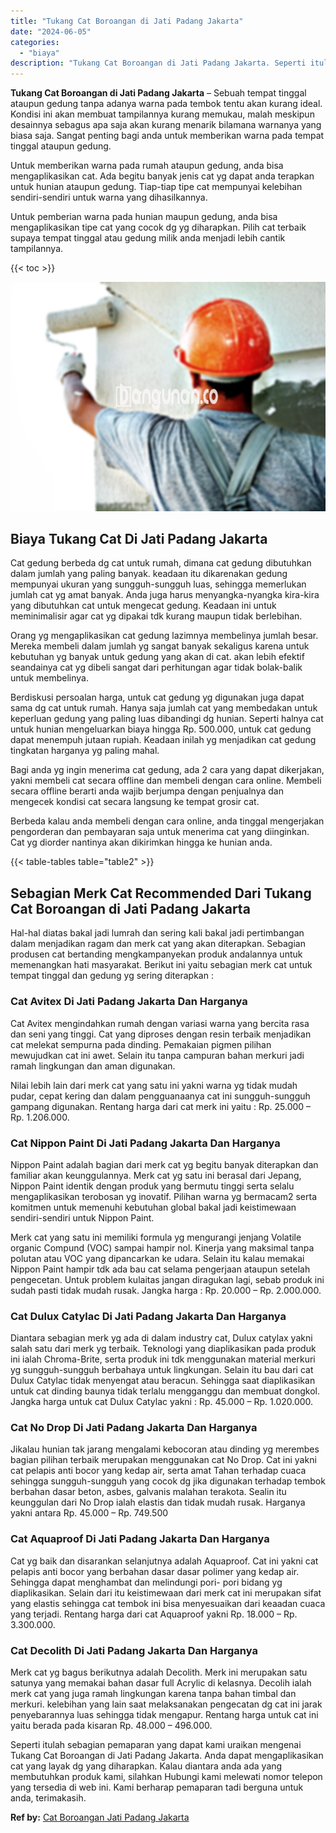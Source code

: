 ```yaml
---
title: "Tukang Cat Boroangan di Jati Padang Jakarta"
date: "2024-06-05"
categories: 
  - "biaya"
description: "Tukang Cat Boroangan di Jati Padang Jakarta. Seperti itulah sebagian pemaparan yang dapat kami uraikan mengenai Tukang Cat Boroangan di Jati Padang Jakarta...."
---
```


**Tukang Cat Boroangan di Jati Padang Jakarta** – Sebuah tempat tinggal ataupun gedung tanpa adanya warna pada tembok tentu akan kurang ideal. Kondisi ini akan membuat tampilannya kurang memukau, malah meskipun desainnya sebagus apa saja akan kurang menarik bilamana warnanya yang biasa saja. Sangat penting bagi anda untuk memberikan warna pada tempat tinggal ataupun gedung.

Untuk memberikan warna pada rumah ataupun gedung, anda bisa mengaplikasikan cat. Ada begitu banyak jenis cat yg dapat anda terapkan untuk hunian ataupun gedung. Tiap-tiap tipe cat mempunyai kelebihan sendiri-sendiri untuk warna yang dihasilkannya.

Untuk pemberian warna pada hunian maupun gedung, anda bisa mengaplikasikan tipe cat yang cocok dg yg diharapkan. Pilih cat terbaik supaya tempat tinggal atau gedung milik anda menjadi lebih cantik tampilannya.

{{< toc >}}

![Tukang Cat Boroangan di Jati Padang Jakarta](/images/jasa-cat-murah23.png)

## Biaya Tukang Cat Di Jati Padang Jakarta

Cat gedung berbeda dg cat untuk rumah, dimana cat gedung dibutuhkan dalam jumlah yang paling banyak. keadaan itu dikarenakan gedung mempunyai ukuran yang sungguh-sungguh luas, sehingga memerlukan jumlah cat yg amat banyak. Anda juga harus menyangka-nyangka kira-kira yang dibutuhkan cat untuk mengecat gedung. Keadaan ini untuk meminimalisir agar cat yg dipakai tdk kurang maupun tidak berlebihan.

Orang yg mengaplikasikan cat gedung lazimnya membelinya jumlah besar. Mereka membeli dalam jumlah yg sangat banyak sekaligus karena untuk kebutuhan yg banyak untuk gedung yang akan di cat. akan lebih efektif seandainya cat yg dibeli sangat dari perhitungan agar tidak bolak-balik untuk membelinya.

Berdiskusi persoalan harga, untuk cat gedung yg digunakan juga dapat sama dg cat untuk rumah. Hanya saja jumlah cat yang membedakan untuk keperluan gedung yang paling luas dibandingi dg hunian. Seperti halnya cat untuk hunian mengeluarkan biaya hingga Rp. 500.000, untuk cat gedung dapat menempuh jutaan rupiah. Keadaan inilah yg menjadikan cat gedung tingkatan harganya yg paling mahal.

Bagi anda yg ingin menerima cat gedung, ada 2 cara yang dapat dikerjakan, yakni membeli cat secara offline dan membeli dengan cara online. Membeli secara offline berarti anda wajib berjumpa dengan penjualnya dan mengecek kondisi cat secara langsung ke tempat grosir cat.

Berbeda kalau anda membeli dengan cara online, anda tinggal mengerjakan pengorderan dan pembayaran saja untuk menerima cat yang diinginkan. Cat yg diorder nantinya akan dikirimkan hingga ke hunian anda.

{{< table-tables table="table2" >}}

## Sebagian Merk Cat Recommended Dari Tukang Cat Boroangan di Jati Padang Jakarta

Hal-hal diatas bakal jadi lumrah dan sering kali bakal jadi pertimbangan dalam menjadikan ragam dan merk cat yang akan diterapkan. Sebagian produsen cat bertanding mengkampanyekan produk andalannya untuk memenangkan hati masyarakat. Berikut ini yaitu sebagian merk cat untuk tempat tinggal dan gedung yg sering diterapkan :

### Cat Avitex Di Jati Padang Jakarta Dan Harganya

Cat Avitex mengindahkan rumah dengan variasi warna yang bercita rasa dan seni yang tinggi. Cat yang diproses dengan resin terbaik menjadikan cat melekat sempurna pada dinding. Pemakaian pigmen pilihan mewujudkan cat ini awet. Selain itu tanpa campuran bahan merkuri jadi ramah lingkungan dan aman digunakan.

Nilai lebih lain dari merk cat yang satu ini yakni warna yg tidak mudah pudar, cepat kering dan dalam pengguanaanya cat ini sungguh-sungguh gampang digunakan. Rentang harga dari cat merk ini yaitu : Rp. 25.000 – Rp. 1.206.000.

### Cat Nippon Paint Di Jati Padang Jakarta Dan Harganya

Nippon Paint adalah bagian dari merk cat yg begitu banyak diterapkan dan familiar akan keunggulannya. Merk cat yg satu ini berasal dari Jepang, Nippon Paint identik dengan produk yang bermutu tinggi serta selalu mengaplikasikan terobosan yg inovatif. Pilihan warna yg bermacam2 serta komitmen untuk memenuhi kebutuhan global bakal jadi keistimewaan sendiri-sendiri untuk Nippon Paint.

Merk cat yang satu ini memiliki formula yg mengurangi jenjang Volatile organic Compund (VOC) sampai hampir nol. Kinerja yang maksimal tanpa polutan atau VOC yang dipancarkan ke udara. Selain itu kalau memakai Nippon Paint hampir tdk ada bau cat selama pengerjaan ataupun setelah pengecetan. Untuk problem kulaitas jangan diragukan lagi, sebab produk ini sudah pasti tidak mudah rusak. Jangka harga : Rp. 20.000 – Rp. 2.000.000.

### Cat Dulux Catylac Di Jati Padang Jakarta Dan Harganya

Diantara sebagian merk yg ada di dalam industry cat, Dulux catylax yakni salah satu dari merk yg terbaik. Teknologi yang diaplikasikan pada produk ini ialah Chroma-Brite, serta produk ini tdk menggunakan material merkuri yg sungguh-sungguh berbahaya untuk lingkungan. Selain itu bau dari cat Dulux Catylac tidak menyengat atau beracun. Sehingga saat diaplikasikan untuk cat dinding baunya tidak terlalu mengganggu dan membuat dongkol. Jangka harga untuk cat Dulux Catylac yakni : Rp. 45.000 – Rp. 1.020.000.

### Cat No Drop Di Jati Padang Jakarta Dan Harganya

Jikalau hunian tak jarang mengalami kebocoran atau dinding yg merembes bagian pilihan terbaik merupakan menggunakan cat No Drop. Cat ini yakni cat pelapis anti bocor yang kedap air, serta amat Tahan terhadap cuaca sehingga sungguh-sungguh yang cocok dg jika digunakan terhadap tembok berbahan dasar beton, asbes, galvanis malahan terakota. Sealin itu keunggulan dari No Drop ialah elastis dan tidak mudah rusak. Harganya yakni antara Rp. 45.000 – Rp. 749.500

### Cat Aquaproof Di Jati Padang Jakarta Dan Harganya

Cat yg baik dan disarankan selanjutnya adalah Aquaproof. Cat ini yakni cat pelapis anti bocor yang berbahan dasar dasar polimer yang kedap air. Sehingga dapat menghambat dan melindungi pori- pori bidang yg diaplikasikan. Selain dari itu keistimewaan dari merk cat ini merupakan sifat yang elastis sehingga cat tembok ini bisa menyesuaikan dari keaadan cuaca yang terjadi. Rentang harga dari cat Aquaproof yakni Rp. 18.000 – Rp. 3.300.000.

### Cat Decolith Di Jati Padang Jakarta Dan Harganya

Merk cat yg bagus berikutnya adalah Decolith. Merk ini merupakan satu satunya yang memakai bahan dasar full Acrylic di kelasnya. Decolih ialah merk cat yang juga ramah lingkungan karena tanpa bahan timbal dan merkuri. kelebihan yang lain saat melaksanakan pengecatan dg cat ini jarak penyebarannya luas sehingga tidak mengapur. Rentang harga untuk cat ini yaitu berada pada kisaran Rp. 48.000 – 496.000.

Seperti itulah sebagian pemaparan yang dapat kami uraikan mengenai Tukang Cat Boroangan di Jati Padang Jakarta. Anda dapat mengaplikasikan cat yang layak dg yang diharapkan. Kalau diantara anda ada yang membutuhkan produk kami, silahkan Hubungi kami melewati nomor telepon yang tersedia di web ini. Kami berharap pemaparan tadi berguna untuk anda, terimakasih.

**Ref by:** [Cat Boroangan Jati Padang Jakarta](https://id.wikipedia.org/wiki/Cat)
